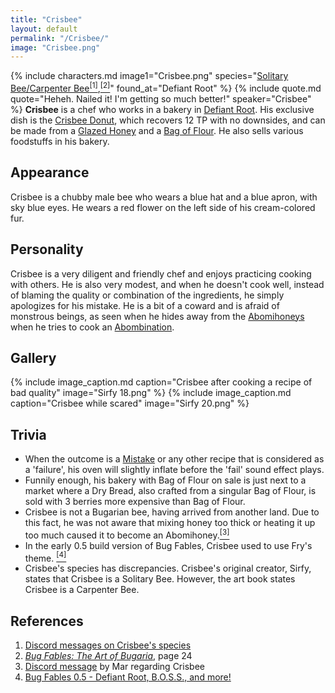 ```yaml
---
title: "Crisbee"
layout: default
permalink: "/Crisbee/"
image: "Crisbee.png"
---
```

{% include characters.md image1="Crisbee.png" species="[Solitary Bee/Carpenter Bee](/Bee)[<sup>[1]</sup>](#references),[<sup>[2]</sup>](#references)" found_at="Defiant Root" %}
{% include quote.md quote="Heheh. Nailed it! I'm getting so much better!" speaker="Crisbee" %}
**Crisbee** is a chef who works in a bakery in [Defiant Root](/Defiant_Root). His exclusive dish is the [Crisbee Donut](/Crisbee_Donut), which recovers 12 TP with no downsides, and can be made from a [Glazed Honey](/Glazed_Honey) and a [Bag of Flour](/Bag_of_Flour). He also sells various foodstuffs in his bakery.

## Appearance
Crisbee is a chubby male bee who wears a blue hat and a blue apron, with sky blue eyes. He wears a red flower on the left side of his cream-colored fur.

## Personality
Crisbee is a very diligent and friendly chef and enjoys practicing cooking with others. He is also very modest, and when he doesn't cook well, instead of blaming the quality or combination of the ingredients, he simply apologizes for his mistake. He is a bit of a coward and is afraid of monstrous beings, as seen when he hides away from the [Abomihoneys](/Abomihoney_(enemy)) when he tries to cook an [Abombination](/Abombination).

## Gallery
<div id="gallery" markdown=1>
{% include image_caption.md caption="Crisbee after cooking a recipe of bad quality" image="Sirfy 18.png" %}
{% include image_caption.md caption="Crisbee while scared" image="Sirfy 20.png" %}
</div>


## Trivia
* When the outcome is a [Mistake](/Mistake) or any other recipe that is considered as a 'failure', his oven will slightly inflate before the 'fail' sound effect plays.
* Funnily enough, his bakery with Bag of Flour on sale is just next to a market where a Dry Bread, also crafted from a singular Bag of Flour, is sold with 3 berries more expensive than Bag of Flour.
* Crisbee is not a Bugarian bee, having arrived from another land. Due to this fact, he was not aware that mixing honey too thick or heating it up too much caused it to become an Abomihoney.[<sup>[3]</sup>](#references)
* In the early 0.5 build version of Bug Fables, Crisbee used to use Fry's theme. [<sup>[4]</sup>](#references)
* Crisbee's species has discrepancies. Crisbee's original creator, Sirfy, states that Crisbee is a Solitary Bee. However, the art book states Crisbee is a Carpenter Bee.

## References
1. [Discord messages on Crisbee's species](https://bugfables.fandom.com/wiki/File:Crisbee_solitary_bee.jpg)
2. *[Bug Fables: The Art of Bugaria](/Bug_Fables:_The_Art_of_Bugaria)*, page 24
3. [Discord message](https://discordapp.com/channels/401557298461540354/401560835081633792/457589980693266432) by Mar regarding Crisbee
4. [Bug Fables 0.5 - Defiant Root, B.O.S.S., and more!](https://www.youtube.com/watch?v=WQ8TlO2b0MU)